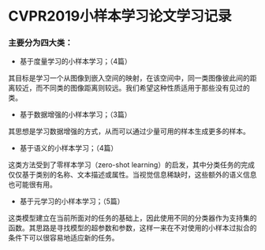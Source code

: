 # CVPR2019小样本学习论文学习记录
### 主要分为四大类：
- 基于度量学习的小样本学习；（4篇）

其目标是学习一个从图像到嵌入空间的映射，在该空间中，同一类图像彼此间的距离较近，而不同类的图像距离则较远。我们希望这种性质适用于那些没有见过的类。
- 基于数据增强的小样本学习；（3篇）

其思想是学习数据增强的方式，从而可以通过少量可用的样本生成更多的样本。
- 基于语义的小样本学习；（4篇）

这类方法受到了零样本学习（zero-shot learning）的启发，其中分类任务的完成仅仅基于类别的名称、文本描述或属性。当视觉信息稀缺时，这些额外的语义信息也可能很有用。
- 基于元学习的小样本学习；（5篇）

这类模型建立在当前所面对的任务的基础上，因此使用不同的分类器作为支持集的函数。其思路是寻找模型的超参数和参数，这样一来在不对使用的小样本过拟合的条件下可以很容易地适应新的任务。
